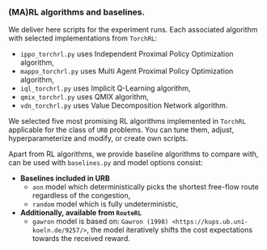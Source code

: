 ### (MA)RL algorithms and baselines.

We deliver here scripts for the experiment runs. Each associated algorithm with selected implementations from `TorchRL`:
* ```ippo_torchrl.py``` uses Independent Proximal Policy Optimization algorithm,
* ```mappo_torchrl.py``` uses Multi Agent Proximal Policy Optimization algorithm,
* ```iql_torchrl.py``` uses Implicit Q-Learning algorithm,
* ```qmix_torchrl.py``` uses QMIX algorithm,
* ```vdn_torchrl.py``` uses Value Decomposition Network algorithm.

We selected five most promising RL algorithms implemented in `TorchRL` applicable for the class of `URB` problems. You can tune them, adjust, hyperparameterize and modify, or create own scripts.

Apart from RL algorithms, we provide baseline algorithms to compare with, can be used with ```baselines.py``` and model options consist:
* **Baselines included in URB**
    * ```aon``` model which deterministically picks the shortest free-flow route regardless of the congestion,
    * ```random``` model which is fully undeterministic,
* **Additionally, available from `RouteRL`**
    * ```gawron``` model is based on: `Gawron (1998) <https://kups.ub.uni-koeln.de/9257/>`, the model iteratively shifts the cost expectations towards the received reward.
